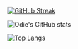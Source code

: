 [![GitHub Streak](http://github-readme-streak-stats.herokuapp.com?user=odie100&theme=onedark&hide_border=true&mode=weekly)](https://git.io/streak-stats) 

![Odie's GitHub stats](https://github-readme-stats.vercel.app/api?username=odie100&show_icons=true&theme=slateorange)

[![Top Langs](https://github-readme-stats.vercel.app/api/top-langs/?username=odie100&layout=donut)](https://github.com/anuraghazra/github-readme-stats)
